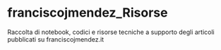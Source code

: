 # franciscojmendez_Risorse
Raccolta di notebook, codici e risorse tecniche a supporto degli articoli pubblicati su franciscojmendez.it
